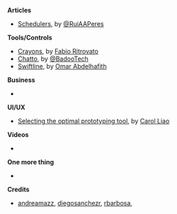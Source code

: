 **Articles** 

* [Schedulers](http://codeplease.io/2015/11/30/schedulers/), by [@RuiAAPeres](https://twitter.com/RuiAAPeres)

**Tools/Controls**

* [Crayons](https://github.com/Sephiroth87/Crayons), by [Fabio Ritrovato](https://twitter.com/Sephiroth87)  
* [Chatto](https://github.com/badoo/Chatto), by [@BadooTech](https://twitter.com/BadooTech)
* [Swiftline](https://github.com/Swiftline/Swiftline), by [Omar Abdelhafith](https://twitter.com/ifnottrue)  

**Business**

* 

**UI/UX**

* [Selecting the optimal prototyping tool](https://medium.com/the-artificial/selecting-the-optimal-prototyping-tool-f60bc49aecf3), by [Carol Liao](https://twitter.com/thecarolizer)  

**Videos**

*

**One more thing**

* 

**Credits**

* [andreamazz](https://github.com/andreamazz), [diegosanchezr](https://github.com/diegosanchezr), [rbarbosa](https://github.com/rbarbosa),
